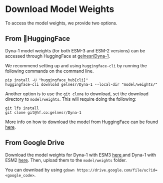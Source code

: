 # Download Model Weights

To access the model weights, we provide two options.

## From 🤗HuggingFace

Dyna-1 model weights (for both ESM-3 and ESM-2 versions) can be accessed through HuggingFace at <a href='https://huggingface.co/gelnesr/Dyna-1'>gelnesr/Dyna-1</a>. 

We recommend setting up and using `huggingface-cli` by running the following commands on the command line.

```
pip install -U "huggingface_hub[cli]"
huggingface-cli download gelnesr/Dyna-1 --local-dir "model/weights/"
```

Another option is to use the `git clone` to download, set the download directory to `model/weights`. This will require doing the following:

```
git lfs install
git clone git@hf.co:gelnesr/Dyna-1
```

More info on how to download the model from HuggingFace can be found <a href='https://huggingface.co/docs/hub/en/models-downloading'>here</a>.

## From Google Drive

Download the model weights for Dyna-1 with ESM3 <a href='https://drive.google.com/file/d/1UJWpPKPgJH9AYADMIqL0MzyU772CrP9t/view?usp=share_link'> here </a> and Dyna-1 with ESM2 <a href='https://drive.google.com/file/d/1YPzIouDXfalXSHAde-Ke5VWxlprz3rcV/view?usp=share_link'> here</a>. Then, upload them to the `model/weights` folder. 

You can download by using `gdown https://drive.google.com/file/uc?id=<google_code>`.
